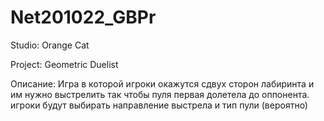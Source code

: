 # Net201022_GBPr

Studio: Orange Cat

Project: Geometric Duelist

Описание:
Игра в которой игроки окажутся сдвух сторон лабиринта и им нужно выстрелить так чтобы пуля первая долетела до оппонента.
игроки будут выбирать направление выстрела и тип пули (вероятно)
